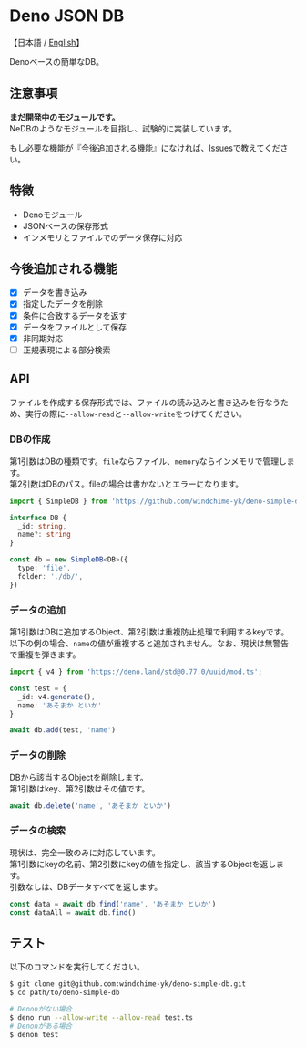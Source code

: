 # Deno JSON DB
【日本語 / [English](./README.md)】

Denoベースの簡単なDB。

## 注意事項
**まだ開発中のモジュールです。**  
NeDBのようなモジュールを目指し、試験的に実装しています。

もし必要な機能が『今後追加される機能』になければ、[Issues](https://github.com/windchime-yk/deno-simple-db/issues/new)で教えてください。

## 特徴
- Denoモジュール
- JSONベースの保存形式
- インメモリとファイルでのデータ保存に対応

## 今後追加される機能
- [x] データを書き込み
- [x] 指定したデータを削除
- [x] 条件に合致するデータを返す
- [x] データをファイルとして保存
- [x] 非同期対応
- [ ] 正規表現による部分検索

## API
ファイルを作成する保存形式では、ファイルの読み込みと書き込みを行なうため、実行の際に`--allow-read`と`--allow-write`をつけてください。

### DBの作成
第1引数はDBの種類です。`file`ならファイル、`memory`ならインメモリで管理します。  
第2引数はDBのパス。fileの場合は書かないとエラーになります。
``` typescript
import { SimpleDB } from 'https://github.com/windchime-yk/deno-simple-db/raw/master/mod.ts'

interface DB {
  _id: string,
  name?: string
}

const db = new SimpleDB<DB>({
  type: 'file',
  folder: './db/',
})
```

### データの追加
第1引数はDBに追加するObject、第2引数は重複防止処理で利用するkeyです。  
以下の例の場合、`name`の値が重複すると追加されません。なお、現状は無警告で重複を弾きます。

``` typescript
import { v4 } from 'https://deno.land/std@0.77.0/uuid/mod.ts';

const test = {
  _id: v4.generate(),
  name: 'あそまか といか'
}

await db.add(test, 'name')
```

### データの削除
DBから該当するObjectを削除します。  
第1引数はkey、第2引数はその値です。
``` typescript
await db.delete('name', 'あそまか といか')
```

### データの検索
現状は、完全一致のみに対応しています。  
第1引数にkeyの名前、第2引数にkeyの値を指定し、該当するObjectを返します。  
引数なしは、DBデータすべてを返します。
``` typescript
const data = await db.find('name', 'あそまか といか')
const dataAll = await db.find()
```

## テスト
以下のコマンドを実行してください。
``` bash
$ git clone git@github.com:windchime-yk/deno-simple-db.git
$ cd path/to/deno-simple-db

# Denonがない場合
$ deno run --allow-write --allow-read test.ts
# Denonがある場合
$ denon test
```
